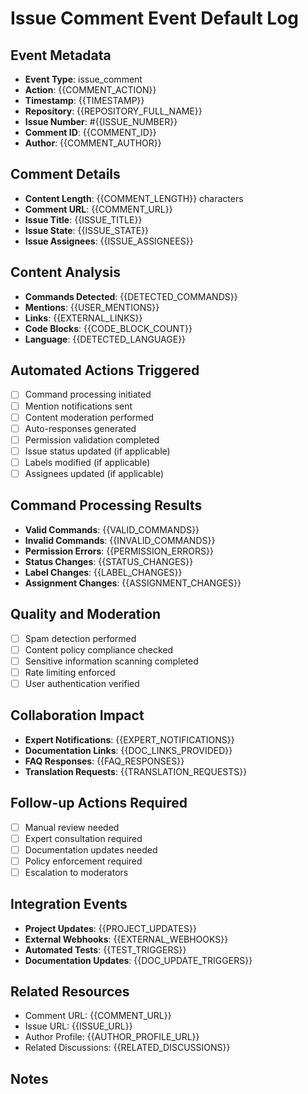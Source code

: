 # Issue Comment Event Default Log

## Event Metadata
- **Event Type**: issue_comment
- **Action**: {{COMMENT_ACTION}}
- **Timestamp**: {{TIMESTAMP}}
- **Repository**: {{REPOSITORY_FULL_NAME}}
- **Issue Number**: #{{ISSUE_NUMBER}}
- **Comment ID**: {{COMMENT_ID}}
- **Author**: {{COMMENT_AUTHOR}}

## Comment Details
- **Content Length**: {{COMMENT_LENGTH}} characters
- **Comment URL**: {{COMMENT_URL}}
- **Issue Title**: {{ISSUE_TITLE}}
- **Issue State**: {{ISSUE_STATE}}
- **Issue Assignees**: {{ISSUE_ASSIGNEES}}

## Content Analysis
- **Commands Detected**: {{DETECTED_COMMANDS}}
- **Mentions**: {{USER_MENTIONS}}
- **Links**: {{EXTERNAL_LINKS}}
- **Code Blocks**: {{CODE_BLOCK_COUNT}}
- **Language**: {{DETECTED_LANGUAGE}}

## Automated Actions Triggered
- [ ] Command processing initiated
- [ ] Mention notifications sent
- [ ] Content moderation performed
- [ ] Auto-responses generated
- [ ] Permission validation completed
- [ ] Issue status updated (if applicable)
- [ ] Labels modified (if applicable)
- [ ] Assignees updated (if applicable)

## Command Processing Results
- **Valid Commands**: {{VALID_COMMANDS}}
- **Invalid Commands**: {{INVALID_COMMANDS}}
- **Permission Errors**: {{PERMISSION_ERRORS}}
- **Status Changes**: {{STATUS_CHANGES}}
- **Label Changes**: {{LABEL_CHANGES}}
- **Assignment Changes**: {{ASSIGNMENT_CHANGES}}

## Quality and Moderation
- [ ] Spam detection performed
- [ ] Content policy compliance checked
- [ ] Sensitive information scanning completed
- [ ] Rate limiting enforced
- [ ] User authentication verified

## Collaboration Impact
- **Expert Notifications**: {{EXPERT_NOTIFICATIONS}}
- **Documentation Links**: {{DOC_LINKS_PROVIDED}}
- **FAQ Responses**: {{FAQ_RESPONSES}}
- **Translation Requests**: {{TRANSLATION_REQUESTS}}

## Follow-up Actions Required
- [ ] Manual review needed
- [ ] Expert consultation required
- [ ] Documentation updates needed
- [ ] Policy enforcement required
- [ ] Escalation to moderators

## Integration Events
- **Project Updates**: {{PROJECT_UPDATES}}
- **External Webhooks**: {{EXTERNAL_WEBHOOKS}}
- **Automated Tests**: {{TEST_TRIGGERS}}
- **Documentation Updates**: {{DOC_UPDATE_TRIGGERS}}

## Related Resources
- Comment URL: {{COMMENT_URL}}
- Issue URL: {{ISSUE_URL}}
- Author Profile: {{AUTHOR_PROFILE_URL}}
- Related Discussions: {{RELATED_DISCUSSIONS}}

## Notes
<!-- Add any additional context, special circumstances, or manual observations -->